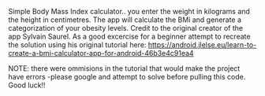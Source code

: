 Simple Body Mass Index calculator.. you enter the weight in kilograms and the height in centimetres. 
The app will calculate the BMi and generate a categorization of your obesity levels. 
Credit to the original creator of the app Sylvain Saurel. 
As a good excercise for a beginner attempt to recreate the solution using his original tutorial here:
https://android.jlelse.eu/learn-to-create-a-bmi-calculator-app-for-android-46b3e4c91ea4 

NOTE: there were ommisions in the tutorial that would make the project have errors 
-please google and attempt to solve before pulling this code. Good luck!!

